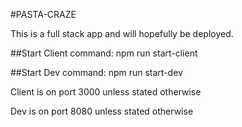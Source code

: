 #PASTA-CRAZE

This is a full stack app and will hopefully be deployed.

##Start Client
command: npm run start-client

##Start Dev
command: npm run start-dev

Client is on port 3000 unless stated otherwise

Dev is on port 8080 unless stated otherwise